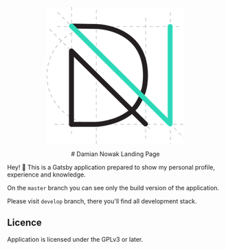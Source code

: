 
<p align="center">
  <img width="320" src="logo.png?raw=true" align="center">
</p>

<p align="center">
  # Damian Nowak Landing Page
</p>

Hey! :wave: This is a Gatsby application prepared to show my personal profile, experience and knowledge.

On the `master` branch you can see only the build version of the application.

Please visit `develop` branch, there you'll find all development stack.

## Licence

Application is licensed under the GPLv3 or later.